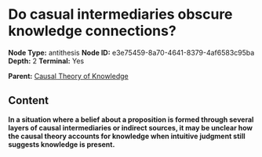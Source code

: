 # Do casual intermediaries obscure knowledge connections?

**Node Type:** antithesis
**Node ID:** e3e75459-8a70-4641-8379-4af6583c95ba
**Depth:** 2
**Terminal:** Yes

**Parent:** [Causal Theory of Knowledge](causal-theory-of-knowledge.md)

## Content

**In a situation where a belief about a proposition is formed through several layers of causal intermediaries or indirect sources, it may be unclear how the causal theory accounts for knowledge when intuitive judgment still suggests knowledge is present.**
